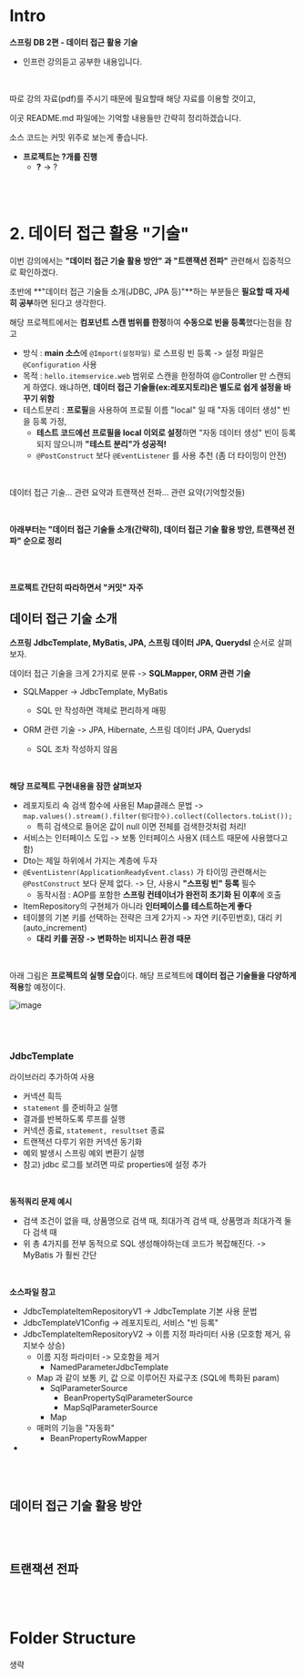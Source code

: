 # Intro

**스프링 DB 2편 - 데이터 접근 활용 기술**

* 인프런 강의듣고 공부한 내용입니다.

<br>

따로 강의 자료(pdf)를 주시기 때문에 필요할때 해당 자료를 이용할 것이고,

이곳 README.md 파일에는 기억할 내용들만 간략히 정리하겠습니다.

소스 코드는 커밋 위주로 보는게 좋습니다.

* **프로젝트는 ?개를 진행**
  * **?** -> ?

<br><br>

# 2. 데이터 접근 활용 "기술"

이번 강의에서는 **"데이터 접근 기술 활용 방안" 과 "트랜잭션 전파"** 관련해서 집중적으로 확인하겠다.

초반에 **"데이터 접근 기술들 소개(JDBC, JPA 등)"**하는 부분들은 **필요할 때 자세히 공부**하면 된다고 생각한다.

해당 프로젝트에서는 **컴포넌트 스캔 범위를 한정**하여 **수동으로 빈을 등록**했다는점을 참고

- 방식 : **main 소스**에 `@Import(설정파일)` 로 스프링 빈 등록 -> 설정 파일은 `@Configuration` 사용
- 목적 : `hello.itemservice.web` 범위로 스캔을 한정하여 @Controller 만 스캔되게 하였다. 왜냐하면, **데이터 접근 기술들(ex:레포지토리)은 별도로 쉽게 설정을 바꾸기 위함**
- 테스트분리 : **프로필**을 사용하여 프로필 이름 "local" 일 때 "자동 데이터 생성" 빈을 등록 가정,  
  - **테스트 코드에선 프로필을 local 이외로 설정**하면 "자동 데이터 생성" 빈이 등록되지 않으니까 **"테스트 분리"가 성공적!**
  - `@PostConstruct` 보다 `@EventListener` 를 사용 추천 (좀 더 타이밍이 안전)

<br>

데이터 접근 기술... 관련 요약과 트랜잭션 전파... 관련 요약(기억할것들)





<br>

**아래부터는 "데이터 접근 기술들 소개(간략히), 데이터 접근 기술 활용 방안, 트랜잭션 전파" 순으로 정리**

<br><br>





**프로젝트 간단히 따라하면서 "커밋" 자주**





## 데이터 접근 기술 소개

**스프링 JdbcTemplate, MyBatis, JPA, 스프링 데이터 JPA, Querydsl** 순서로 살펴보자.

데이터 접근 기술을 크게 2가지로 분류 -> **SQLMapper, ORM 관련 기술**

- SQLMapper -> JdbcTemplate, MyBatis
  - SQL 만 작성하면 객체로 편리하게 매핑

- ORM 관련 기술 -> JPA, Hibernate, 스프링 데이터 JPA, Querydsl
  - SQL 조차 작성하지 않음

<br>

**해당 프로젝트 구현내용을 잠깐 살펴보자**

- 레포지토리 속 검색 함수에 사용된 Map클래스 문법 ->  `map.values().stream().filter(람다함수).collect(Collectors.toList());`
  - 특히 검색으로 들어온 값이 null 이면 전체를 검색한것처럼 처리!
- 서비스는 인터페이스 도입 -> 보통 인터페이스 사용X (테스트 때문에 사용했다고 함)
- Dto는 제일 하위에서 가지는 계층에 두자
- `@EventListenr(ApplicationReadyEvent.class)` 가 타이밍 관련해서는 `@PostConstruct` 보다 문제 없다. -> 단, 사용시 **"스프링 빈" 등록** 필수
  - 동작시점 : AOP를 포함한 **스프링 컨테이너가 완전히 초기화 된 이후**에 호출
- ItemRepository의 구현체가 아니라 **인터페이스를 테스트하는게 좋다**
- 테이블의 기본 키를 선택하는 전략은 크게 2가지 -> 자연 키(주민번호), 대리 키(auto_increment)
  - **대리 키를 권장 -> 변화하는 비지니스 환경 때문**

<br>

아래 그림은 **프로젝트의 실행 모습**이다. 해당 프로젝트에 **데이터 접근 기술들을 다양하게 적용**할 예정이다.

![image](https://github.com/BH946/spring-first-roadmap/assets/80165014/32ffa831-5db0-440f-999b-e932b293d3b4) 

<br><br>

### JdbcTemplate

라이브러리 추가하여 사용

- 커넥션 흭득
- `statement` 를 준비하고 실행
- 결과를 반복하도록 루프를 실행
- 커넥션 종료, `statement, resultset` 종료
- 트랜잭션 다루기 위한 커넥션 동기화
- 예외 발생시 스프링 예외 변환기 실행
- 참고) jdbc 로그를 보려면 따로 properties에 설정 추가

<br>

**동적쿼리 문제 예시**

- 검색 조건이 없을 때, 상품명으로 검색 때, 최대가격 검색 때, 상품명과 최대가격 둘다 검색 때
- 위 총 4가지를 전부 동적으로 SQL 생성해야하는데 코드가 복잡해진다. -> MyBatis 가 훨씬 간단

<br>

**소스파일 참고**

- JdbcTemplateItemRepositoryV1 -> JdbcTemplate 기본 사용 문법
- JdbcTemplateV1Config -> 레포지토리, 서비스 "빈 등록"
- JdbcTemplateItemRepositoryV2 -> 이름 지정 파라미터 사용 (모호함 제거, 유지보수 상승)
  - 이름 지정 파라미터 -> 모호함을 제거
    - NamedParameterJdbcTemplate
  - Map 과 같이 보통 키, 값 으로 이루어진 자료구조 (SQL에 특화된 param)
    - SqlParameterSource
      - BeanPropertySqlParameterSource
      - MapSqlParameterSource
    - Map
  - 매퍼의 기능을 "자동화"
    - BeanPropertyRowMapper	
- 







<br><br>

## 데이터 접근 기술 활용 방안





<br><br>

## 트랜잭션 전파





<br><br>

# Folder Structure

생략

